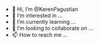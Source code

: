- 👋 Hi, I’m @KerenPagustian
- 👀 I’m interested in ...
- 🌱 I’m currently learning ...
- 💞️ I’m looking to collaborate on ...
- 📫 How to reach me ...

<!---
KerenPagustian/KerenPagustian is a ✨ special ✨ repository because its `README.md` (this file) appears on your GitHub profile.
You can click the Preview link to take a look at your changes.
--->
